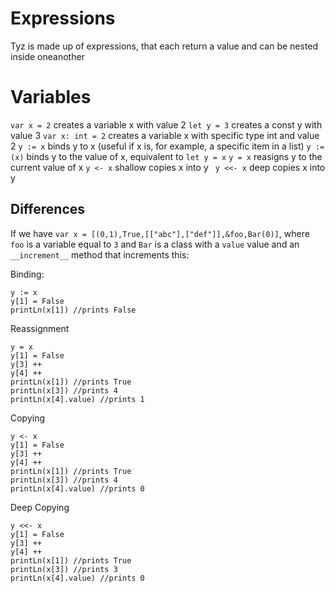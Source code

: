 # Expressions

Tyz is made up of expressions, that each return a value and can be nested inside oneanother

# Variables

`var x = 2` creates a variable x with value 2
`let y = 3` creates a const y with value 3
`var x: int = 2` creates a variable x with specific type int and value 2
`y := x` binds y to x (useful if x is, for example, a specific item in a list)
`y := (x)` binds y to the value of x, equivalent to `let y = x`
`y = x` reasigns y to the current value of x
`y <- x` shallow copies x into y
` y <<- x` deep copies x into y

## Differences

If we have `var x = [(0,1),True,[["abc"],["def"]],&foo,Bar(0)]`, where `foo` is a variable equal to `3` and `Bar` is a class with a `value` value and an `__increment__` method that increments this:

Binding:

```
y := x
y[1] = False
printLn(x[1]) //prints False
```

Reassignment

```
y = x
y[1] = False
y[3] ++
y[4] ++
printLn(x[1]) //prints True
printLn(x[3]) //prints 4
printLn(x[4].value) //prints 1
```

Copying

```
y <- x
y[1] = False
y[3] ++
y[4] ++
printLn(x[1]) //prints True
printLn(x[3]) //prints 4
printLn(x[4].value) //prints 0
```

Deep Copying

```
y <<- x
y[1] = False
y[3] ++
y[4] ++
printLn(x[1]) //prints True
printLn(x[3]) //prints 3
printLn(x[4].value) //prints 0
```
